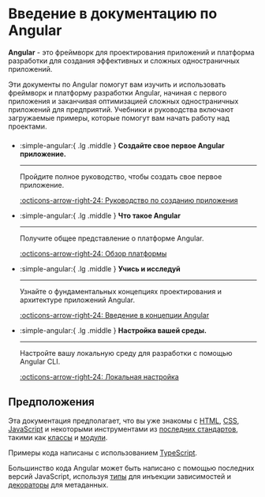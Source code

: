 # Введение в документацию по Angular

**Angular** - это фреймворк для проектирования приложений и платформа разработки для создания эффективных и сложных одностраничных приложений.

Эти документы по Angular помогут вам изучить и использовать фреймворк и платформу разработки Angular, начиная с первого приложения и заканчивая оптимизацией сложных одностраничных приложений для предприятий. Учебники и руководства включают загружаемые примеры, которые помогут вам начать работу над проектами.

<div class="grid cards" style="margin-top: 1.6em" markdown>

-   :simple-angular:{ .lg .middle } **Создайте свое первое Angular приложение.**

    ***

    Пройдите полное руководство, чтобы создать свое первое приложение.

    [:octicons-arrow-right-24: Руководство по созданию приложения](tutorial/first-app.md)

-   :simple-angular:{ .lg .middle } **Что такое Angular**

    ***

    Получите общее представление о платформе Angular.

    [:octicons-arrow-right-24: Обзор платформы](guide/what-is-angular.md)

-   :simple-angular:{ .lg .middle } **Учись и исследуй**

    ***

    Узнайте о фундаментальных концепциях проектирования и архитектуре приложений Angular.

    [:octicons-arrow-right-24: Введение в концепции Angular](guide/architecture.md)

-   :simple-angular:{ .lg .middle } **Настройка вашей среды.**

    ***

    Настройте вашу локальную среду для разработки с помощью Angular CLI.

    [:octicons-arrow-right-24: Локальная настройка](guide/setup-local.md)

</div>

## Предположения

Эта документация предполагает, что вы уже знакомы с [HTML](https://hcdev.ru/html/), [CSS](https://hcdev.ru/css/), [JavaScript](https://learn.javascript.ru/) и некоторыми инструментами из [последних стандартов](https://developer.mozilla.org/docs/Web/JavaScript/Language_Resources), такими как [классы](https://developer.mozilla.org/docs/Web/JavaScript/Reference/Classes) и [модули](https://developer.mozilla.org/docs/Web/JavaScript/Reference/Statements/import).

Примеры кода написаны с использованием [TypeScript](https://scriptdev.ru/).

Большинство кода Angular может быть написано с помощью последних версий JavaScript, используя [типы](https://www.typescriptlang.org/docs/handbook/classes.html) для инъекции зависимостей и [декораторы](https://www.typescriptlang.org/docs/handbook/decorators.html) для метаданных.
